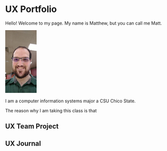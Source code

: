 # UX Portfolio
Hello! Welcome to my page.
My name is Matthew, but you can call me Matt.

<a href="assets/12326.jpeg"><img src="assets/12326.jpeg" width="100" height="200"/></a>

I am a computer information systems major a CSU Chico State. 

The reason why I am taking this class is that 

## UX Team Project


## UX Journal

